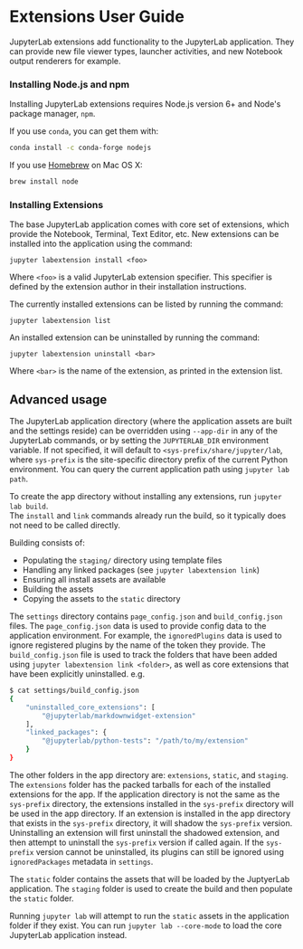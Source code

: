 # Extensions User Guide

JupyterLab extensions add functionality to the JupyterLab application.
They can provide new file viewer types, launcher activities, and new Notebook
output renderers for example.

### Installing Node.js and npm

Installing JupyterLab extensions requires Node.js version 6+ and Node's package manager, ``npm``.

If you use ``conda``, you can get them with:

```bash
conda install -c conda-forge nodejs
```

If you use [Homebrew](http://brew.sh/) on Mac OS X:

```bash
brew install node
```

### Installing Extensions

The base JupyterLab application comes with core set of extensions, which 
provide the Notebook, Terminal, Text Editor, etc.  New extensions can be 
installed into the application using the command:

```
jupyter labextension install <foo>
```

Where `<foo>` is a valid JupyterLab extension specifier.  This specifier
is defined by the extension author in their installation instructions.

The currently installed extensions can be listed by running the command:

```
jupyter labextension list
```

An installed extension can be uninstalled by running the command:

```
jupyter labextension uninstall <bar>
```

Where `<bar>` is the name of the extension, as printed in the extension
list.


## Advanced usage
The JupyterLab application directory (where the application assets are built and the settings reside) can be overridden using `--app-dir` in
any of the JupyterLab commands, or by setting the `JUPYTERLAB_DIR` environment
variable.  If not specified, it will default to 
`<sys-prefix/share/jupyter/lab`, where `sys-prefix` is the 
site-specific directory prefix of the current Python environment.  You can
query the current application path using `jupyter lab path`.  

To create the app directory without installing any extensions, run `jupyter lab build`.  
The `install` and `link` commands already run the build, so it typically
does not need to be called directly.

Building consists of:
- Populating the `staging/` directory using template files
- Handling any linked packages (see `jupyter labextension link`)
- Ensuring all install assets are available
- Building the assets
- Copying the assets to the `static` directory

The `settings` directory contains `page_config.json` and `build_config.json`
files.
The `page_config.json` data is used to provide config data to the application
environment.  For example, the `ignoredPlugins` data is used to ignore registered plugins by the name of the token they provide.
The `build_config.json` file is used to track the folders that have been
added using `jupyter labextension link <folder>`, as well as core extensions
that have been explicitly uninstalled.  e.g.

```bash
$ cat settings/build_config.json
{
    "uninstalled_core_extensions": [
        "@jupyterlab/markdownwidget-extension"
    ],
    "linked_packages": {
        "@jupyterlab/python-tests": "/path/to/my/extension"
    }
}
```

The other folders in the app directory are: `extensions`, `static`, and
`staging`.  The `extensions` folder has the packed tarballs for each of the
installed extensions for the app.  If the application directory is not the same
as the `sys-prefix` directory, the extensions installed in the `sys-prefix`
directory will be used in the app directory.  If an extension is installed in
the app directory that exists in the `sys-prefix` directory, it will shadow
the `sys-prefix` version.  Uninstalling an extension will first uninstall the
shadowed extension, and then attempt to uninstall the `sys-prefix` version
if called again.  If the `sys-prefix` version cannot be uninstalled, its
plugins can still be ignored using `ignoredPackages` metadata in `settings`.

The `static` folder contains the assets that will be loaded by the JuptyerLab
application.  The `staging` folder is used to create the build and then 
populate the `static` folder.

Running `jupyter lab` will attempt to run the `static` assets in the 
application folder if they exist.  You can run `jupyter lab --core-mode`
to load the core JupyterLab application instead.
